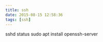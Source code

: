 ```yaml
---
title: ssh
date: 2015-08-15 12:58:36
tags: [ssh]
---
```

sshd status
sudo apt install openssh-server
